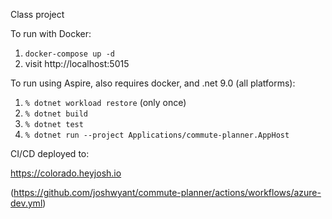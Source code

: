 Class project

To run with Docker:

1. `docker-compose up -d`
2. visit http://localhost:5015

To run using Aspire, also requires docker, and .net 9.0 (all platforms):

1. `% dotnet workload restore` (only once)
2. `% dotnet build`
3. `% dotnet test`
4. `% dotnet run --project Applications/commute-planner.AppHost`

CI/CD deployed to:

https://colorado.heyjosh.io

(https://github.com/joshwyant/commute-planner/actions/workflows/azure-dev.yml)
